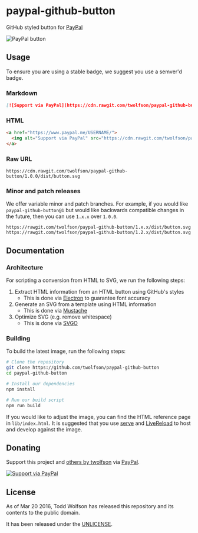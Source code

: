 # paypal-github-button

GitHub styled button for [PayPal][]

![PayPal button](http://rawgit.com/twolfson/paypal-github-button/master/dist/button.svg)

[PayPal]: https://www.paypal.com/home

## Usage
To ensure you are using a stable badge, we suggest you use a semver'd badge.

### Markdown
```md
[![Support via PayPal](https://cdn.rawgit.com/twolfson/paypal-github-button/1.0.0/dist/button.svg)](https://www.paypal.me/USERNAME/)
```

### HTML
```html
<a href="https://www.paypal.me/USERNAME/">
  <img alt="Support via PayPal" src="https://cdn.rawgit.com/twolfson/paypal-github-button/1.0.0/dist/button.svg"/>
</a>
```

### Raw URL
```
https://cdn.rawgit.com/twolfson/paypal-github-button/1.0.0/dist/button.svg
```

### Minor and patch releases
We offer variable minor and patch branches. For example, if you would like `paypal-github-button@1` but would like backwards compatible changes in the future, then you can use `1.x.x` over `1.0.0`.

```
https://rawgit.com/twolfson/paypal-github-button/1.x.x/dist/button.svg
https://rawgit.com/twolfson/paypal-github-button/1.2.x/dist/button.svg
```

## Documentation
### Architecture
For scripting a conversion from HTML to SVG, we run the following steps:

1. Extract HTML information from an HTML button using GitHub's styles
    - This is done via [Electron][] to guarantee font accuracy
2. Generate an SVG from a template using HTML information
    - This is done via [Mustache][]
3. Optimize SVG (e.g. remove whitespace)
    - This is done via [SVGO][]

[Electron]: https://github.com/atom/electron
[Mustache]: https://github.com/janl/mustache.js/
[SVGO]: https://github.com/svg/svgo

### Building
To build the latest image, run the following steps:

```bash
# Clone the repository
git clone https://github.com/twolfson/paypal-github-button
cd paypal-github-button

# Install our dependencies
npm install

# Run our build script
npm run build
```

If you would like to adjust the image, you can find the HTML reference page in `lib/index.html`. It is suggested that you use [serve][] and [LiveReload][] to host and develop against the image.

[serve]: https://npmjs.org/package/serve
[livereload]: https://github.com/lepture/python-livereload

## Donating
Support this project and [others by twolfson][twolfson-projects] via [PayPal][paypal-twolfson].

[![Support via PayPal][paypal-button]][paypal-twolfson]

[twolfson-projects]: http://twolfson.com/projects
[paypal-button]: http://rawgit.com/twolfson/paypal-github-button/master/dist/button.svg
[paypal-twolfson]: https://www.paypal.me/twolfson/5

## License
As of Mar 20 2016, Todd Wolfson has released this repository and its contents to the public domain.

It has been released under the [UNLICENSE][].

[UNLICENSE]: UNLICENSE

